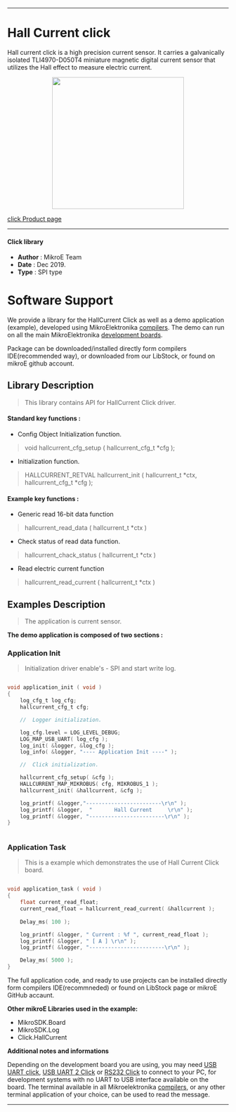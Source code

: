 
---
# Hall Current click

Hall current click is a high precision current sensor. It carries a galvanically isolated TLI4970-D050T4 miniature magnetic digital current sensor that utilizes the Hall effect to measure electric current.

<p align="center">
  <img src="https://download.mikroe.com/images/click_for_ide/hallcurrent_click.png" height=300px>
</p>

[click Product page](<https://www.mikroe.com/hall-current-click>)

---


#### Click library 

- **Author**        : MikroE Team
- **Date**          : Dec 2019.
- **Type**          : SPI type


# Software Support

We provide a library for the HallCurrent Click 
as well as a demo application (example), developed using MikroElektronika 
[compilers](https://shop.mikroe.com/compilers). 
The demo can run on all the main MikroElektronika [development boards](https://shop.mikroe.com/development-boards).

Package can be downloaded/installed directly form compilers IDE(recommended way), or downloaded from our LibStock, or found on mikroE github account. 

## Library Description

> This library contains API for HallCurrent Click driver.

#### Standard key functions :

- Config Object Initialization function.
> void hallcurrent_cfg_setup ( hallcurrent_cfg_t *cfg ); 
 
- Initialization function.
> HALLCURRENT_RETVAL hallcurrent_init ( hallcurrent_t *ctx, hallcurrent_cfg_t *cfg );


#### Example key functions :

- Generic read 16-bit data function
>  hallcurrent_read_data ( hallcurrent_t *ctx )
 
- Check status of read data function.
> hallcurrent_chack_status ( hallcurrent_t *ctx )

- Read electric current function
> hallcurrent_read_current ( hallcurrent_t *ctx )

## Examples Description

>  The application is current sensor.

**The demo application is composed of two sections :**

### Application Init 

> Initialization driver enable's - SPI and start write log.

```c

void application_init ( void )
{
    log_cfg_t log_cfg;
    hallcurrent_cfg_t cfg;

    //  Logger initialization.

    log_cfg.level = LOG_LEVEL_DEBUG;
    LOG_MAP_USB_UART( log_cfg );
    log_init( &logger, &log_cfg );
    log_info( &logger, "---- Application Init ----" );

    //  Click initialization.

    hallcurrent_cfg_setup( &cfg );
    HALLCURRENT_MAP_MIKROBUS( cfg, MIKROBUS_1 );
    hallcurrent_init( &hallcurrent, &cfg );

    log_printf( &logger,"------------------------\r\n" );
    log_printf( &logger,  "       Hall Current     \r\n" );
    log_printf( &logger, "------------------------\r\n" );
}
  
```

### Application Task

> This is a example which demonstrates the use of Hall Current Click board.

```c

void application_task ( void )
{
    float current_read_float;
    current_read_float = hallcurrent_read_current( &hallcurrent );
    
    Delay_ms( 100 );

    log_printf( &logger, " Current : %f ", current_read_float );
    log_printf( &logger, " [ A ] \r\n" );
    log_printf( &logger, "------------------------\r\n" );

    Delay_ms( 5000 );
} 

```
The full application code, and ready to use projects can be  installed directly form compilers IDE(recommneded) or found on LibStock page or mikroE GitHub accaunt.

**Other mikroE Libraries used in the example:** 

- MikroSDK.Board
- MikroSDK.Log
- Click.HallCurrent

**Additional notes and informations**

Depending on the development board you are using, you may need 
[USB UART click](https://shop.mikroe.com/usb-uart-click), 
[USB UART 2 Click](https://shop.mikroe.com/usb-uart-2-click) or 
[RS232 Click](https://shop.mikroe.com/rs232-click) to connect to your PC, for 
development systems with no UART to USB interface available on the board. The 
terminal available in all Mikroelektronika 
[compilers](https://shop.mikroe.com/compilers), or any other terminal application 
of your choice, can be used to read the message.



---
